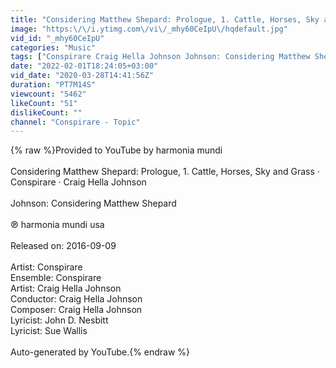 ```yaml
---
title: "Considering Matthew Shepard: Prologue, 1. Cattle, Horses, Sky and Grass"
image: "https:\/\/i.ytimg.com\/vi\/_mhy60CeIpU\/hqdefault.jpg"
vid_id: "_mhy60CeIpU"
categories: "Music"
tags: ["Conspirare Craig Hella Johnson Johnson: Considering Matthew Shepard Considering Matthew Shepard: Prologue","1. Cattle","Horses"]
date: "2022-02-01T18:24:05+03:00"
vid_date: "2020-03-28T14:41:56Z"
duration: "PT7M14S"
viewcount: "5462"
likeCount: "51"
dislikeCount: ""
channel: "Conspirare - Topic"
---
```

{% raw %}Provided to YouTube by harmonia mundi<br /><br />Considering Matthew Shepard: Prologue, 1. Cattle, Horses, Sky and Grass · Conspirare · Craig Hella Johnson<br /><br />Johnson: Considering Matthew Shepard<br /><br />℗ harmonia mundi usa<br /><br />Released on: 2016-09-09<br /><br />Artist: Conspirare<br />Ensemble: Conspirare<br />Artist: Craig Hella Johnson<br />Conductor: Craig Hella Johnson<br />Composer: Craig Hella Johnson<br />Lyricist: John D. Nesbitt<br />Lyricist: Sue Wallis<br /><br />Auto-generated by YouTube.{% endraw %}

